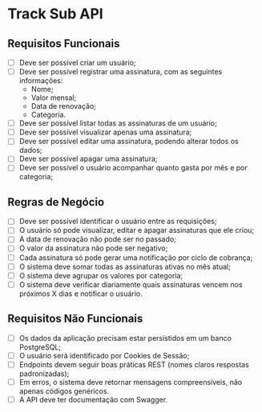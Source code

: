 # Track Sub API

## Requisitos Funcionais

- [ ] Deve ser possível criar um usuário;
- [ ] Deve ser possível registrar uma assinatura, com as seguintes informações:
  - Nome;
  - Valor mensal;
  - Data de renovação;
  - Categoria.
- [ ] Deve ser possível listar todas as assinaturas de um usuário;
- [ ] Deve ser possível visualizar apenas uma assinatura;
- [ ] Deve ser possível editar uma assinatura, podendo alterar todos os dados;
- [ ] Deve ser possível apagar uma assinatura;
- [ ] Deve ser possível o usuário acompanhar quanto gasta por mês e por categoria;

## Regras de Negócio

- [ ] Deve ser possível identificar o usuário entre as requisições;
- [ ] O usuário só pode visualizar, editar e apagar assinaturas que ele criou;
- [ ] A data de renovação não pode ser no passado;
- [ ] O valor da assinatura não pode ser negativo;
- [ ] Cada assinatura só pode gerar uma notificação por ciclo de cobrança;
- [ ] O sistema deve somar todas as assinaturas ativas no mês atual;
- [ ] O sistema deve agrupar os valores por categoria;
- [ ] O sistema deve verificar diariamente quais assinaturas vencem nos próximos X dias e notificar o usuário.

## Requisitos Não Funcionais

- [ ] Os dados da aplicação precisam estar persistidos em um banco PostgreSQL;
- [ ] O usuário será identificado por Cookies de Sessão;
- [ ] Endpoints devem seguir boas práticas REST (nomes claros respostas padronizadas);
- [ ] Em erros, o sistema deve retornar mensagens compreensíveis, não apenas códigos genéricos.
- [ ] A API deve ter documentação com Swagger.
